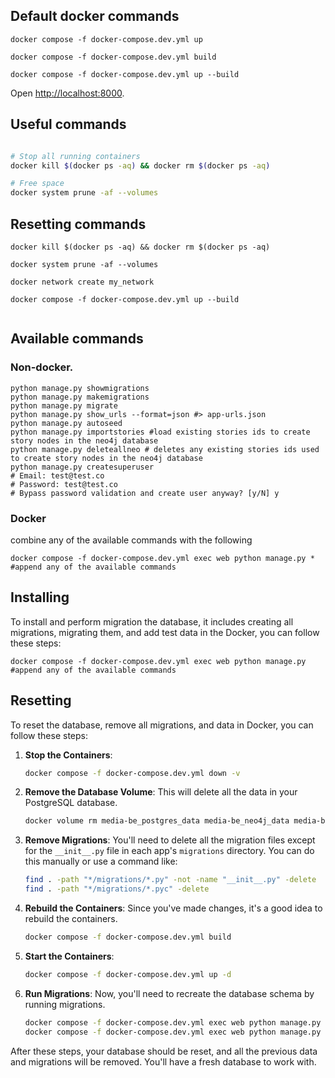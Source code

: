 ## Default docker commands
```shell
docker compose -f docker-compose.dev.yml up 

docker compose -f docker-compose.dev.yml build

docker compose -f docker-compose.dev.yml up --build
```

Open [http://localhost:8000](http://localhost:8000).

## Useful commands


```bash

# Stop all running containers
docker kill $(docker ps -aq) && docker rm $(docker ps -aq)

# Free space
docker system prune -af --volumes
```
## Resetting commands

```shell
docker kill $(docker ps -aq) && docker rm $(docker ps -aq)

docker system prune -af --volumes 

docker network create my_network

docker compose -f docker-compose.dev.yml up --build


```

## Available commands
### Non-docker.
```shell
python manage.py showmigrations
python manage.py makemigrations
python manage.py migrate
python manage.py show_urls --format=json #> app-urls.json
python manage.py autoseed
python manage.py importstories #load existing stories ids to create story nodes in the neo4j database
python manage.py deleteallneo # deletes any existing stories ids used to create story nodes in the neo4j database
python manage.py createsuperuser
# Email: test@test.co
# Password: test@test.co
# Bypass password validation and create user anyway? [y/N] y

```
### Docker
combine any of the available commands with the following
```shell
docker compose -f docker-compose.dev.yml exec web python manage.py *  #append any of the available commands

```
## Installing
To install and perform migration the database, it includes creating all migrations, migrating them, and add test data in the Docker, you can follow these steps:
```shell
docker compose -f docker-compose.dev.yml exec web python manage.py  #append any of the available commands

```
## Resetting
To reset the database, remove all migrations, and data in Docker, you can follow these steps:

1. **Stop the Containers**:
   ```bash
   docker compose -f docker-compose.dev.yml down -v
   ```

2. **Remove the Database Volume**:
   This will delete all the data in your PostgreSQL database.
   ```bash
   docker volume rm media-be_postgres_data media-be_neo4j_data media-be_neo4j_logs
   ```

3. **Remove Migrations**:
   You'll need to delete all the migration files except for the `__init__.py` file in each app's `migrations` directory. You can do this manually or use a command like:
   ```bash
   find . -path "*/migrations/*.py" -not -name "__init__.py" -delete
   find . -path "*/migrations/*.pyc" -delete
   ```

4. **Rebuild the Containers**:
   Since you've made changes, it's a good idea to rebuild the containers.
   ```bash
   docker compose -f docker-compose.dev.yml build
   ```

5. **Start the Containers**:
   ```bash
   docker compose -f docker-compose.dev.yml up -d
   ```

6. **Run Migrations**:
   Now, you'll need to recreate the database schema by running migrations.
   ```bash
   docker compose -f docker-compose.dev.yml exec web python manage.py makemigrations
   docker compose -f docker-compose.dev.yml exec web python manage.py migrate
   ```

After these steps, your database should be reset, and all the previous data and migrations will be removed. You'll have a fresh database to work with.